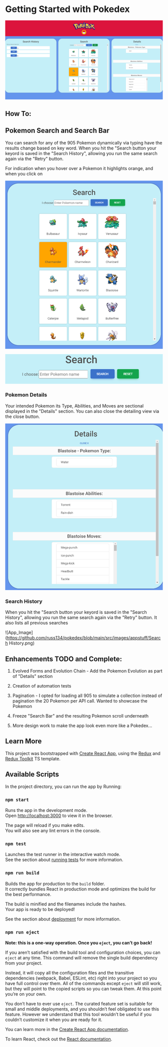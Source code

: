 # Getting Started with Pokedex

![App_Image](https://github.com/russ134/pokedex/blob/main/src/images/appstuff/pokedexscreenshot.png)

## How To:

## Pokemon Search and Search Bar

You can search for any of the 905 Pokemon dynamically via typing have the results change based on key word. When you hit the "Search button your keyord is saved in the "Search History", allowing you run the same search again via the "Retry" button.

For indication when you hover over a Pokemon it highlights orange, and when you click on 

![App_Image](https://github.com/russ134/pokedex/blob/main/src/images/appstuff/Search.png)

![App_Image](https://github.com/russ134/pokedex/blob/main/src/images/appstuff/Searchbar.png)

### Pokemon Details

Your intended Pokemon its Type, Abilities, and Moves are sectional displayed in the "Details" section. You can also close the detailing view via the close button.


![App_Image](https://github.com/russ134/pokedex/blob/main/src/images/appstuff/Details.png)

### Search History
When you hit the "Search button your keyord is saved in the "Search History", allowing you run the same search again via the "Retry" button. It also lists all previous searches

![App_Image](https://github.com/russ134/pokedex/blob/main/src/images/appstuff/Search History.png)

## Enhancements TODO and Complete:

1. Evolved Forms and Evolution Chain - Add the Pokemon Evolution as part of "Details" section

2. Creation of automation tests

3. Pagination - I opted for loading all 905 to simulate a collection instead of pagination the 20 Pokemon per API call. Wanted to showcase the Pokemon

4. Freeze "Search Bar" and the resulting Pokemon scroll underneath

5. More design work to make the app look even more like a Pokedex...

## Learn More

This project was bootstrapped with [Create React App](https://github.com/facebook/create-react-app), using the [Redux](https://redux.js.org/) and [Redux Toolkit](https://redux-toolkit.js.org/) TS template.

## Available Scripts

In the project directory, you can run the app by Running:

### `npm start`

Runs the app in the development mode.\
Open [http://localhost:3000](http://localhost:3000) to view it in the browser.

The page will reload if you make edits.\
You will also see any lint errors in the console.

### `npm test`

Launches the test runner in the interactive watch mode.\
See the section about [running tests](https://facebook.github.io/create-react-app/docs/running-tests) for more information.

### `npm run build`

Builds the app for production to the `build` folder.\
It correctly bundles React in production mode and optimizes the build for the best performance.

The build is minified and the filenames include the hashes.\
Your app is ready to be deployed!

See the section about [deployment](https://facebook.github.io/create-react-app/docs/deployment) for more information.

### `npm run eject`

**Note: this is a one-way operation. Once you `eject`, you can’t go back!**

If you aren’t satisfied with the build tool and configuration choices, you can `eject` at any time. This command will remove the single build dependency from your project.

Instead, it will copy all the configuration files and the transitive dependencies (webpack, Babel, ESLint, etc) right into your project so you have full control over them. All of the commands except `eject` will still work, but they will point to the copied scripts so you can tweak them. At this point you’re on your own.

You don’t have to ever use `eject`. The curated feature set is suitable for small and middle deployments, and you shouldn’t feel obligated to use this feature. However we understand that this tool wouldn’t be useful if you couldn’t customize it when you are ready for it.

You can learn more in the [Create React App documentation](https://facebook.github.io/create-react-app/docs/getting-started).

To learn React, check out the [React documentation](https://reactjs.org/).




